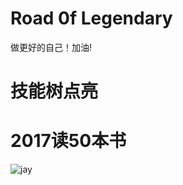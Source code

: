 # Road 0f Legendary
做更好的自己！加油!

# 技能树点亮

# 2017读50本书

![jay](http://o84t5lcxv.bkt.clouddn.com/48424e528c90c22d1d722a7d1a25ffb8.png)